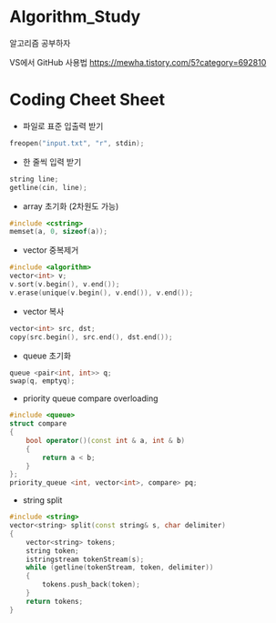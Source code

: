 # Algorithm_Study
알고리즘 공부하자

VS에서 GitHub 사용법
https://mewha.tistory.com/5?category=692810

# Coding Cheet Sheet

* 파일로 표준 입출력 받기
```C++
freopen("input.txt", "r", stdin);
```

* 한 줄씩 입력 받기
```C++
string line;
getline(cin, line);
```

* array 초기화 (2차원도 가능)
```C++
#include <cstring>
memset(a, 0, sizeof(a));
```

* vector 중복제거
```C++
#include <algorithm>
vector<int> v;
v.sort(v.begin(), v.end());
v.erase(unique(v.begin(), v.end()), v.end());
```

* vector 복사
```C++
vector<int> src, dst;
copy(src.begin(), src.end(), dst.end());
```

* queue 초기화
```C++
queue <pair<int, int>> q;
swap(q, emptyq);
```

* priority queue compare overloading
```C++
#include <queue>
struct compare
{
    bool operator()(const int & a, int & b)
    {
        return a < b;
    }
};
priority_queue <int, vector<int>, compare> pq;
```

* string split
```C++
#include <string>
vector<string> split(const string& s, char delimiter)
{
	vector<string> tokens;
	string token;
	istringstream tokenStream(s);
	while (getline(tokenStream, token, delimiter))
	{
		tokens.push_back(token);
	}
	return tokens;
}
```
